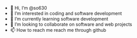 - 👋 Hi, I’m @so630
- 👀 I’m interested in coding and software development
- 🌱 I’m currently learning software development
- 💞️ I’m looking to collaborate on software and web projects
- 📫 How to reach me reach me through github

<!---
so630/so630 is a ✨ special ✨ repository because its `README.md` (this file) appears on your GitHub profile.
You can click the Preview link to take a look at your changes.
--->
